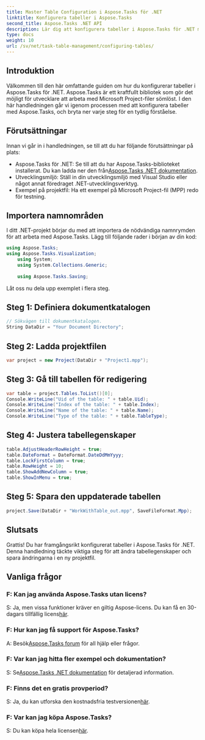 ```yaml
---
title: Master Table Configuration i Aspose.Tasks för .NET
linktitle: Konfigurera tabeller i Aspose.Tasks
second_title: Aspose.Tasks .NET API
description: Lär dig att konfigurera tabeller i Aspose.Tasks för .NET med denna steg-för-steg-guide. Förbättra din projektledningsupplevelse utan ansträngning.
type: docs
weight: 10
url: /sv/net/task-table-management/configuring-tables/
---
```

## Introduktion
Välkommen till den här omfattande guiden om hur du konfigurerar tabeller i Aspose.Tasks för .NET. Aspose.Tasks är ett kraftfullt bibliotek som gör det möjligt för utvecklare att arbeta med Microsoft Project-filer sömlöst. I den här handledningen går vi igenom processen med att konfigurera tabeller med Aspose.Tasks, och bryta ner varje steg för en tydlig förståelse.
## Förutsättningar
Innan vi går in i handledningen, se till att du har följande förutsättningar på plats:
-  Aspose.Tasks för .NET: Se till att du har Aspose.Tasks-biblioteket installerat. Du kan ladda ner den från[Aspose.Tasks .NET dokumentation](https://reference.aspose.com/tasks/net/).
- Utvecklingsmiljö: Ställ in din utvecklingsmiljö med Visual Studio eller något annat föredraget .NET-utvecklingsverktyg.
- Exempel på projektfil: Ha ett exempel på Microsoft Project-fil (MPP) redo för testning.
## Importera namnområden
I ditt .NET-projekt börjar du med att importera de nödvändiga namnrymden för att arbeta med Aspose.Tasks. Lägg till följande rader i början av din kod:
```csharp
using Aspose.Tasks;
using Aspose.Tasks.Visualization;
    using System;
    using System.Collections.Generic;
    
    using Aspose.Tasks.Saving;
```
Låt oss nu dela upp exemplet i flera steg.
## Steg 1: Definiera dokumentkatalogen
```csharp
// Sökvägen till dokumentkatalogen.
String DataDir = "Your Document Directory";
```
## Steg 2: Ladda projektfilen
```csharp
var project = new Project(DataDir + "Project1.mpp");
```
## Steg 3: Gå till tabellen för redigering
```csharp
var table = project.Tables.ToList()[0];
Console.WriteLine("Uid of the table: " + table.Uid);
Console.WriteLine("Index of the table: " + table.Index);
Console.WriteLine("Name of the table: " + table.Name);
Console.WriteLine("Type of the table: " + table.TableType);
```
## Steg 4: Justera tabellegenskaper
```csharp
table.AdjustHeaderRowHeight = true;
table.DateFormat = DateFormat.DateDdMmYyyy;
table.LockFirstColumn = true;
table.RowHeight = 10;
table.ShowAddNewColumn = true;
table.ShowInMenu = true;
```
## Steg 5: Spara den uppdaterade tabellen
```csharp
project.Save(DataDir + "WorkWithTable_out.mpp", SaveFileFormat.Mpp);
```
## Slutsats
Grattis! Du har framgångsrikt konfigurerat tabeller i Aspose.Tasks för .NET. Denna handledning täckte viktiga steg för att ändra tabellegenskaper och spara ändringarna i en ny projektfil.
## Vanliga frågor
### F: Kan jag använda Aspose.Tasks utan licens?
 S: Ja, men vissa funktioner kräver en giltig Aspose-licens. Du kan få en 30-dagars tillfällig licens[här](https://purchase.aspose.com/temporary-license/).
### F: Hur kan jag få support för Aspose.Tasks?
 A: Besök[Aspose.Tasks forum](https://forum.aspose.com/c/tasks/15) för all hjälp eller frågor.
### F: Var kan jag hitta fler exempel och dokumentation?
 S: Se[Aspose.Tasks .NET dokumentation](https://reference.aspose.com/tasks/net/) för detaljerad information.
### F: Finns det en gratis provperiod?
 S: Ja, du kan utforska den kostnadsfria testversionen[här](https://releases.aspose.com/).
### F: Var kan jag köpa Aspose.Tasks?
 S: Du kan köpa hela licensen[här](https://purchase.aspose.com/buy).